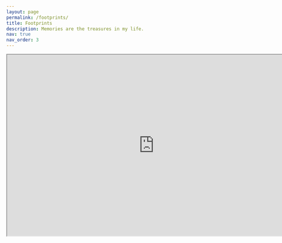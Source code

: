 ```yaml
---
layout: page
permalink: /footprints/
title: Footprints
description: Memories are the treasures in my life.
nav: true
nav_order: 3
---
```

<iframe src="https://www.google.com/maps/d/u/0/embed?mid=13Xp0SWW22U_xMD1t-V_9KSwRmpESFUo&ehbc=2E312F" width="780" height="480"></iframe>
